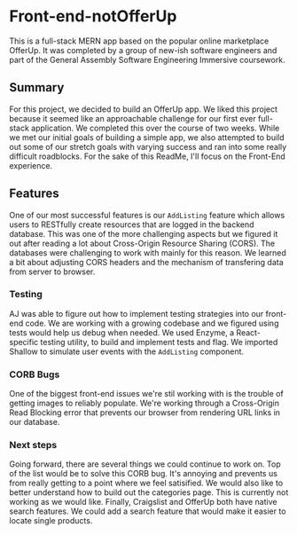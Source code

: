 # Front-end-notOfferUp
This is a full-stack MERN app based on the popular online marketplace OfferUp. It was completed by a group of new-ish software engineers and part of the General Assembly Software Engineering Immersive coursework. 

## Summary 
For this project, we decided to build an OfferUp app. We liked this project because it seemed like an approachable challenge for our first ever full-stack application. We completed this over the course of two weeks. While we met our initial goals of building a simple app, we also attempted to build out some of our stretch goals with varying success and ran into some really difficult roadblocks. For the sake of this ReadMe, I'll focus on the Front-End experience. 

## Features
One of our most successful features is our `AddListing` feature which allows users to RESTfully create resources that are logged in the backend database. This was one of the more challenging aspects but we figured it out after reading a lot about Cross-Origin Resource Sharing (CORS). The databases were challenging to work with mainly for this reason. We learned a bit about adjusting CORS headers and the mechanism of transfering data from server to browser. 

### Testing
AJ was able to figure out how to implement testing strategies into our front-end code. We are working with a growing codebase and we figured using tests would help us debug when needed. We used Enzyme, a React-specific testing utility, to build and implement tests and flag. We imported Shallow to simulate user events with the `AddListing` component. 

### CORB Bugs
One of the biggest front-end issues we're stil working with is the trouble of getting images to reliably populate. We're working through a Cross-Origin Read Blocking error that prevents our browser from rendering URL links in our database. 

### Next steps
Going forward, there are several things we could continue to work on. Top of the list would be to solve this CORB bug. It's annoying and prevents us from really getting to a point where we feel satisified. 
We would also like to better understand how to build out the categories page. This is currently not working as we would like. 
Finally, Craigslist and OfferUp both have native search features. We could add a search feature that would make it easier to locate single products. 
